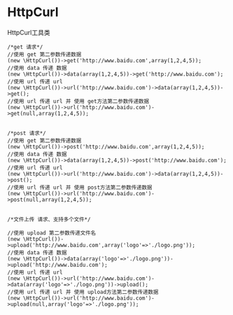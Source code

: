 # HttpCurl
HttpCurl工具类

    /*get 请求*/
    //使用 get 第二参数传递数据
    (new \HttpCurl())->get('http://www.baidu.com',array(1,2,4,5));
    //使用 data 传递 数据
    (new \HttpCurl())->data(array(1,2,4,5))->get('http://www.baidu.com');
    //使用 url 传递 url
    (new \HttpCurl())->url('http://www.baidu.com')->data(array(1,2,4,5))->get();
    //使用 url 传递 url 并 使用 get方法第二参数传递数据
    (new \HttpCurl())->url('http://www.baidu.com')->get(null,array(1,2,4,5));


    /*post 请求*/
    //使用 get 第二参数传递数据
    (new \HttpCurl())->post('http://www.baidu.com',array(1,2,4,5));
    //使用 data 传递 数据
    (new \HttpCurl())->data(array(1,2,4,5))->post('http://www.baidu.com');
    //使用 url 传递 url
    (new \HttpCurl())->url('http://www.baidu.com')->data(array(1,2,4,5))->post();
    //使用 url 传递 url 并 使用 post方法第二参数传递数据
    (new \HttpCurl())->url('http://www.baidu.com')->post(null,array(1,2,4,5));


    /*文件上传 请求、支持多个文件*/

    //使用 upload 第二参数传递文件名
    (new \HttpCurl())->upload('http://www.baidu.com',array('logo'=>'./logo.png'));
    //使用 data 传递 数据
    (new \HttpCurl())->data(array('logo'=>'./logo.png'))->upload('http://www.baidu.com');
    //使用 url 传递 url
    (new \HttpCurl())->url('http://www.baidu.com')->data(array('logo'=>'./logo.png'))->upload();
    //使用 url 传递 url 并 使用 upload方法第二参数传递数据
    (new \HttpCurl())->url('http://www.baidu.com')->upload(null,array('logo'=>'./logo.png'));
